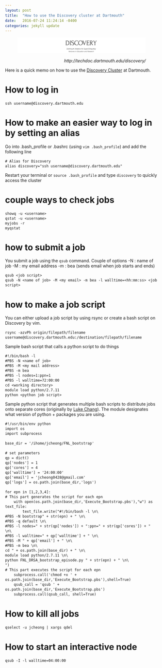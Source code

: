 ```yaml
---
layout: post
title:  "How to use the Discovery cluster at Dartmouth"
date:   2016-07-24 11:24:14 -0400
categories: jekyll update
---
```

<figure>
  <img src="/assets/post05/Discovery.png" width="966">
  <figcaption><p align="right"><i>http://techdoc.dartmouth.edu/discovery/</i>
  </p></figcaption>
</figure>

Here is a quick memo on how to use the [Discovery Cluster](http://techdoc.dartmouth.edu/discovery/) at Dartmouth. 

# How to log in 

```
ssh username@discovery.dartmouth.edu
```

# How to make an easier way to log in by setting an alias
Go into .bash_profile or .bashrc (using ```vim .bash_profile```) and add the following line

```
# Alias for Discovery
alias discovery="ssh username@discovery.dartmouth.edu"
```
Restart your terminal or ```source .bash_profile``` and type ```discovery``` to quickly access the cluster


# couple ways to check jobs  

```
showq -u <username>
qstat -u <username>
myjobs -r
myqstat
```

# how to submit a job  
You submit a job using the ```qsub``` command. 
Couple of options
-N : name of job
-M : my email address
-m : bea (sends email when job starts and ends)



```
qsub <job script>
qsub -N <name of job> -M <my email> -m bea -l walltime=<hh:mm:ss> <job script>
```

# how to make a job script
You can either upload a job script by using rsync or create a bash script on Discovery by vim. 

```
rsync -azvPh origin/filepath/filename username@discovery.dartmouth.edu:/destination/filepath/filename 
```

Sample bash script that calls a python script to do things  

```
#!/bin/bash -l
#PBS -N <name of job>
#PBS -M <my mail address>
#PBS -m bea
#PBS -l nodes=1:ppn=1
#PBS -l walltime=72:00:00
cd <working directory>
module load python/2.7.11
python <python job script>
```

Sample python script that generates multiple bash scripts to distribute jobs onto separate cores (originally by [Luke Chang](cosanlab.com)).
The module designates what version of python + packages you are using. 


```
#!/usr/bin/env python
import os
import subprocess

base_dir = '/ihome/jcheong/FNL_bootstrap'

# set parameters
qp = dict()
qp['nodes'] = 1
qp['cores'] = 4
qp['walltime'] = '24:00:00'
qp['email'] = 'jcheong0428@gmail.com'
qp['logs'] = os.path.join(base_dir,'logs')

for epn in [1,2,3,4]:
# This part generates the script for each epn
    with open(os.path.join(base_dir,'Execute_Bootstrap.pbs'),"w") as text_file:
        text_file.write("#!/bin/bash -l \n\
#PBS -N bootstrap" + str(epn) + " \n\
#PBS -q default \n\
#PBS -l nodes=" + str(qp['nodes']) + ":ppn=" + str(qp['cores']) + " \n\
#PBS -l walltime=" + qp['walltime'] + " \n\
#PBS -M " + qp['email'] + " \n\
#PBS -m bea \n\
cd " + os.path.join(base_dir) + " \n\
module load python/2.7.11 \n\
python FNL_DRSA_bootstrap_episode.py " + str(epn) + " \n\
")
# This part executes the script for each epn
    subprocess.call('chmod +x ' + os.path.join(base_dir,'Execute_Bootstrap.pbs'),shell=True)
    qsub_call = 'qsub ' + os.path.join(base_dir,'Execute_Bootstrap.pbs')
    subprocess.call(qsub_call, shell=True)

```

# How to kill all jobs 
```qselect -u jcheong | xargs qdel```

# How to start an interactive node
```qsub -I -l walltime=04:00:00```
